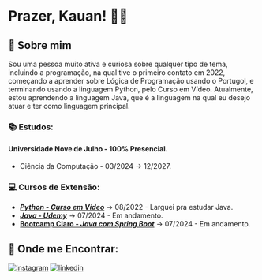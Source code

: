 
# Prazer, Kauan! 👋🏼
## 🚀 Sobre mim
Sou uma pessoa muito ativa e curiosa sobre qualquer tipo de tema, incluindo a programação, na qual tive o primeiro contato em 2022, 
começando a aprender sobre Lógica de Programação usando o Portugol, e terminando usando a linguagem Python, pelo Curso em Vídeo. Atualmente, estou aprendendo a linguagem Java, que é a linguagem na qual eu desejo atuar e ter como linguagem principal.
### 📚 Estudos:
#### Universidade Nove de Julho - **100% Presencial**.
- Ciência da Computação - 03/2024 -> 12/2027.
### 💻 Cursos de Extensão:
- ***[Python - Curso em Vídeo](https://www.python.org)*** -> 08/2022 - Larguei pra estudar Java.
- ***[Java - Udemy](https://www.java.com/pt-BR/)*** -> 07/2024 - Em andamento.
- **[Bootcamp Claro - *Java com Spring Boot*](https://web.dio.me/track/coding-the-future-claro-java-spring-boot)** -> 07/2024 - Em andamento.
## 🔗 Onde me Encontrar:
[![instagram](https://img.shields.io/badge/instagram-000?style=for-the-badge&logo=instagram&logoColor=white)](https://www.instagram.com/kkauan_sants/)
[![linkedin](https://img.shields.io/badge/linkedin-000?style=for-the-badge&logo=linkedin&logoColor=white)](https://www.linkedin.com/)
